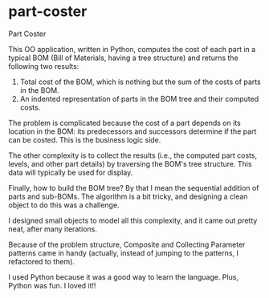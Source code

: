 part-coster
===========

Part Coster

This OO application, written in Python, computes the cost of each part in a typical BOM (Bill of Materials, having a tree structure) and returns the following two results:

1. Total cost of the BOM, which is nothing but the sum of the costs of parts in the BOM.
2. An indented representation of parts in the BOM tree and their computed costs.

The problem is complicated because the cost of a part depends on its location in the BOM: its predecessors and successors determine if the part can be costed. This is the business logic side.

The other complexity is to collect the results (i.e., the computed part costs, levels, and other part details) by traversing the BOM's tree structure.  This data will typically be used for display.

Finally, how to build the BOM tree? By that I mean the sequential addition of parts and sub-BOMs.  The algorithm is a bit tricky, and designing a clean object to do this was a challenge.


I designed small objects to model all this complexity, and it came out pretty neat, after many iterations.  

Because of the problem structure, Composite and Collecting Parameter patterns came in handy (actually, instead of jumping to the patterns, I refactored to them).  

I used Python because it was a good way to learn the language.  Plus, Python was fun.  I loved it!!



